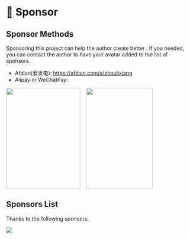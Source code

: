 # 💖 Sponsor

## Sponsor Methods

Sponsoring this project can help the author create better . If you needed, you can contact the author to have your avatar added to the list of sponsors.

- Afdian(爱发电): https://afdian.com/a/zhoulixiang
- Alipay or WeChatPay:

<div style="display: flex; column-gap: 16px; row-gap: 16px; flex-wrap: wrap;">
  <img src="https://cdn.jsdelivr.net/gh/zh-lx/static-img/code-inspector/wxpay.jpg" width="200" height="272" />
  <img src="https://cdn.jsdelivr.net/gh/zh-lx/static-img/code-inspector/alipay.jpg" width="180" height="272" />
</div>

## Sponsors List

Thanks to the following sponsors:

<a href="https://cdn.jsdelivr.net/gh/zh-lx/static-img/sponsorkit/sponsors.svg">
  <img src="https://cdn.jsdelivr.net/gh/zh-lx/static-img/sponsorkit/sponsors.svg">
</a>
